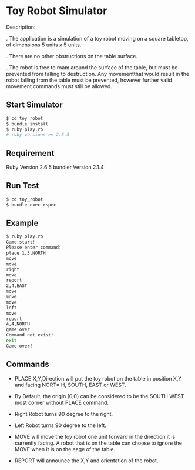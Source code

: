 Toy Robot Simulator
===================
Description:

. The application is a simulation of a toy robot moving on a square tabletop, of dimensions 5 units x 5 units.

. There are no other obstructions on the table surface.

. The robot is free to roam around the surface of the table, but must be prevented from falling to destruction. Any movementthat would result in the robot falling from the table must be prevented, however further valid movement commands must still be allowed.

## Start Simulator
``` bash
$ cd toy_robot
$ bundle install
$ ruby play.rb
# ruby versions >= 2.6.5
```
## Requirement

Ruby Version 2.6.5
bundler Version 2.1.4

## Run Test
``` bash
$ cd toy_robot
$ bundle exec rspec
```
## Example
``` bash
$ ruby play.rb
Game start!
Please enter command:
place 1,3,NORTH
move
move
right
move
report
2,4,EAST
move
move
move
left
move
report
4,4,NORTH
game over
Command not exist!
exit
Game over!
```
## Commands
* PLACE X,Y,Direction
  will put the toy robot on the table in position X,Y and facing NORT=
H, SOUTH, EAST or WEST.

* By Default, the origin (0,0) can be considered to be the SOUTH WEST most corner without PLACE command.

* Right
  Robot turns 90 degree to the right.

* Left 
  Robot turns 90 degree to the left.

* MOVE 
  will move the toy robot one unit forward in the direction it is currently facing. A robot that is on the table can choose to ignore the MOVE when it is on the eage of the table.

* REPORT 
  will announce the X,Y and orientation of the robot.

